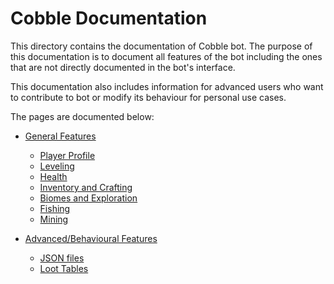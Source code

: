 # Cobble Documentation
This directory contains the documentation of Cobble bot. The purpose of this documentation is to
document all features of the bot including the ones that are not directly documented in the bot's
interface.

This documentation also includes information for advanced users who want to contribute to bot or
modify its behaviour for personal use cases.

The pages are documented below:

- [General Features](bot-features/)
    - [Player Profile](bot-features/player-profiles.md)
    - [Leveling](bot-features/leveling.md)
    - [Health](bot-features/health.md)
    - [Inventory and Crafting](bot-features/inventory-and-crafting.md)
    - [Biomes and Exploration](bot-features/biomes-and-exploration.md)
    - [Fishing](bot-features/fishing.md)
    - [Mining](bot-features/mining.md)

- [Advanced/Behavioural Features](advanced/)
    - [JSON files](advanced/json-files.md)
    - [Loot Tables](advanced/loot-tables.md)
